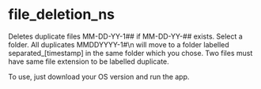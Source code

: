 # file_deletion_ns
Deletes duplicate files MM-DD-YY-1## if MM-DD-YY-## exists.
Select a folder. All duplicates MMDDYYYY-1#\n will move to a folder labelled separated_[timestamp] in the same folder which you chose. Two files must have same file extension to be labelled duplicate.

To use, just download your OS version and run the app.
